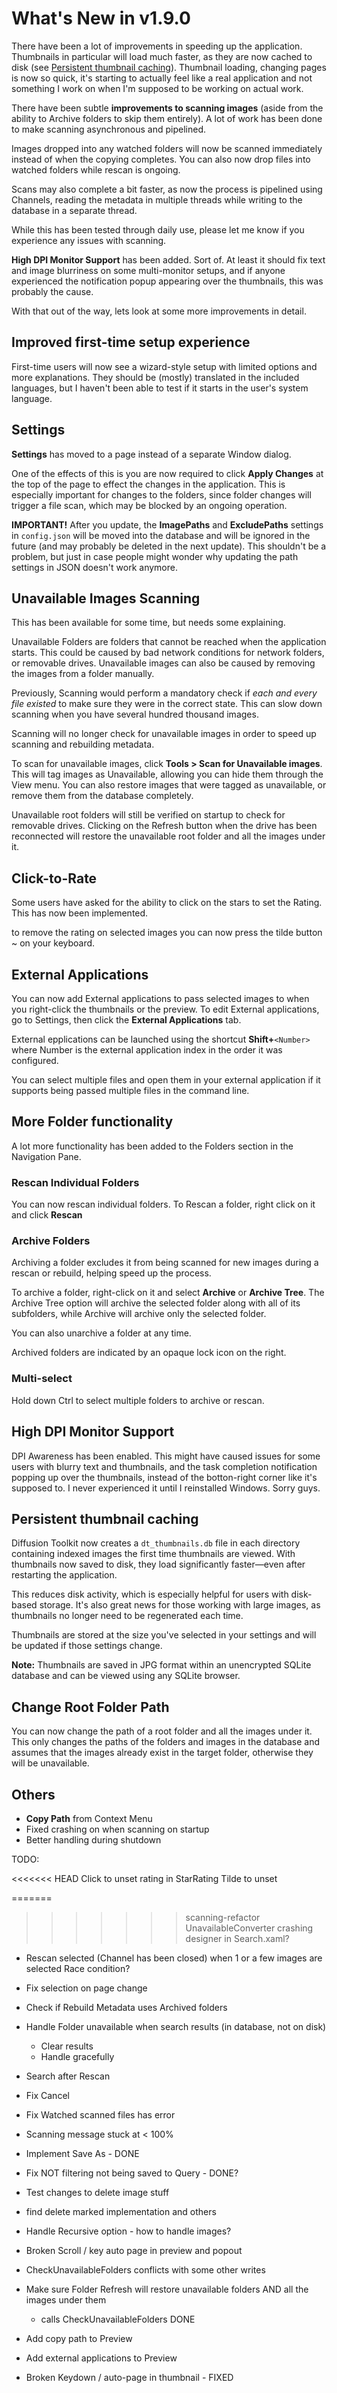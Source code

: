 # What's New in v1.9.0

There have been a lot of improvements in speeding up the application. Thumbnails in particular will load much faster, as they are now cached to disk (see [Persistent thumbnail caching](#persistent-thumbnail-caching)). Thumbnail loading, changing pages is now so quick, it's starting to actually feel like a real application and not something I work on when I'm supposed to be working on actual work.

There have been subtle **improvements to scanning images** (aside from the ability to Archive folders to skip them entirely). A lot of work has been done to make scanning asynchronous and pipelined.

Images dropped into any watched folders will now be scanned immediately instead of when the copying completes. You can also now drop files into watched folders while rescan is ongoing.

Scans may also complete a bit faster, as now the process is pipelined using Channels, reading the metadata in multiple threads while writing to the database in a separate thread.

While this has been tested through daily use, please let me know if you experience any issues with scanning.

**High DPI Monitor Support** has been added. Sort of. At least it should fix text and image blurriness on some multi-monitor setups, and if anyone experienced the notification popup appearing over the thumbnails, this was probably the cause.

With that out of the way, lets look at some more improvements in detail.

## Improved first-time setup experience

First-time users will now see a wizard-style setup with limited options and more explanations. They should be (mostly) translated in the included languages, but I haven't been able to test if it starts in the user's system language.

## Settings

**Settings** has moved to a page instead of a separate Window dialog. 

One of the effects of this is you are now required to click **Apply Changes** at the top of the page to effect the changes in the application. This is especially important for changes to the folders, since folder changes will trigger a file scan, which may be blocked by an ongoing operation.

**IMPORTANT!** After you update, the **ImagePaths** and **ExcludePaths** settings in `config.json` will be moved into the database and will be ignored in the future (and may probably be deleted in the next update). This shouldn't be a problem, but just in case people might wonder why updating the path settings in JSON doesn't work anymore.

## Unavailable Images Scanning

This has been available for some time, but needs some explaining.

Unavailable Folders are folders that cannot be reached when the application starts. This could be caused by bad network conditions for network folders, or removable drives. Unavailable images can also be caused by removing the images from a folder manually.

Previously, Scanning would perform a mandatory check if *each and every file existed* to make sure they were in the correct state. This can slow down scanning when you have several hundred thousand images.

Scanning will no longer check for unavailable images in order to speed up scanning and rebuilding metadata.

To scan for unavailable images, click **Tools > Scan for Unavailable images**. This will tag images as Unavailable, allowing you can hide them through the View menu. You can also restore images that were tagged as unavailable, or remove them from the database completely.

Unavailable root folders will still be verified on startup to check for removable drives. Clicking on the Refresh button when the drive has been reconnected will restore the unavailable root folder and all the images under it.

## Click-to-Rate

Some users have asked for the ability to click on the stars to set the Rating. This has now been implemented.

to remove the rating on selected images you can now press the tilde button ~ on your keyboard. 

## External Applications

You can now add External applications to pass selected images to when you right-click the thumbnails or the preview. To edit External applications, go to Settings, then click the **External Applications** tab.

External epplications can be launched using the shortcut **Shift+**`<Number>` where Number is the external application index in the order it was configured. 

You can select multiple files and open them in your external application if it supports being passed multiple files in the command line.

## More Folder functionality

A lot more functionality has been added to the Folders section in the Navigation Pane.

### Rescan Individual Folders

You can now rescan individual folders. To Rescan a folder, right click on it and click **Rescan**

### Archive Folders

Archiving a folder excludes it from being scanned for new images during a rescan or rebuild, helping speed up the process.

To archive a folder, right-click on it and select **Archive** or **Archive Tree**. The Archive Tree option will archive the selected folder along with all of its subfolders, while Archive will archive only the selected folder.

You can also unarchive a folder at any time.

Archived folders are indicated by an opaque lock icon on the right.

### Multi-select

Hold down Ctrl to select multiple folders to archive or rescan.

## High DPI Monitor Support

DPI Awareness has been enabled. This might have caused issues for some users with blurry text and thumbnails, and the task completion notification popping up over the thumbnails, instead of the botton-right corner like it's supposed to.  I never experienced it until I reinstalled Windows. Sorry guys.

## Persistent thumbnail caching

Diffusion Toolkit now creates a `dt_thumbnails.db` file in each directory containing indexed images the first time thumbnails are viewed. With thumbnails now saved to disk, they load significantly faster—even after restarting the application.

This reduces disk activity, which is especially helpful for users with disk-based storage. It's also great news for those working with large images, as thumbnails no longer need to be regenerated each time.

Thumbnails are stored at the size you've selected in your settings and will be updated if those settings change.

**Note:** Thumbnails are saved in JPG format within an unencrypted SQLite database and can be viewed using any SQLite browser.

## Change Root Folder Path

You can now change the path of a root folder and all the images under it. This only changes the paths of the folders and images in the database and assumes that the images already exist in the target folder, otherwise they will be unavailable.

## Others

* **Copy Path** from Context Menu
* Fixed crashing on when scanning on startup
* Better handling during shutdown

TODO: 

<<<<<<< HEAD
Click to unset rating in StarRating
Tilde to unset

=======
>>>>>>> scanning-refactor
UnavailableConverter crashing designer in Search.xaml?

* Rescan selected (Channel has been closed) when 1 or a few images are selected
  Race condition?
* Fix selection on page change 
* Check if Rebuild Metadata uses Archived folders
* Handle Folder unavailable when search results (in database, not on disk)
  * Clear results
  * Handle gracefully
* Search after Rescan
* Fix Cancel
* Fix Watched scanned files has error
* Scanning message stuck at < 100%
* Implement Save As - DONE
* Fix NOT filtering not being saved to Query - DONE?
* Test changes to delete image stuff
* find delete marked implementation and others
* Handle Recursive option - how to handle images?

* Broken Scroll / key auto page in preview and popout
* CheckUnavailableFolders conflicts with some other writes
* Make sure Folder Refresh will restore unavailable folders AND all the images under them
  * calls CheckUnavailableFolders DONE

* Add copy path to Preview
* Add external applications to Preview
* Broken Keydown / auto-page in thumbnail - FIXED
